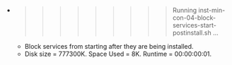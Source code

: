 * >>>>>>>>> Running inst-min-con-04-block-services-start-postinstall.sh ...
  * Block services from starting after they are being installed.
  * Disk size = 777300K. Space Used = 8K. Runtime = 00:00:00:01.
